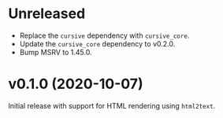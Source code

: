 <!---
SPDX-FileCopyrightText: 2020-2021 Robin Krahl <robin.krahl@ireas.org>
SPDX-License-Identifier: CC0-1.0
-->

# Unreleased

- Replace the `cursive` dependency with `cursive_core`.
- Update the `cursive_core` dependency to v0.2.0.
- Bump MSRV to 1.45.0.

# v0.1.0 (2020-10-07)

Initial release with support for HTML rendering using `html2text`.

